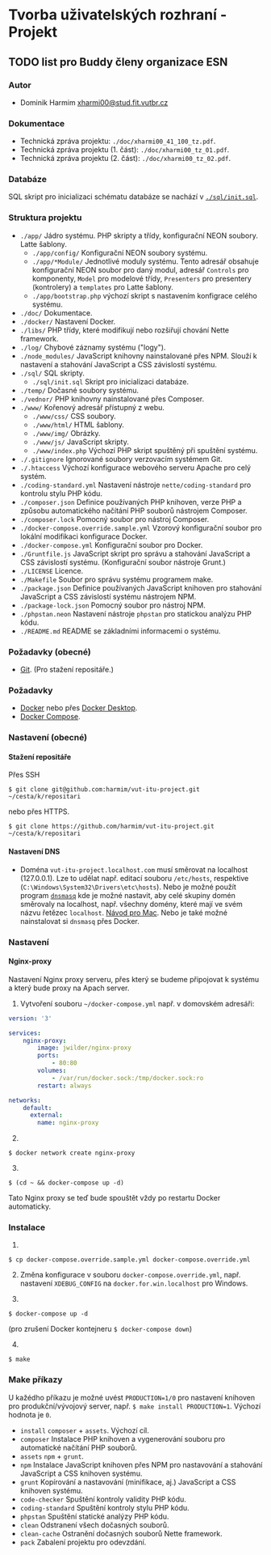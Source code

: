 # Tvorba uživatelských rozhraní - Projekt
## TODO list pro Buddy členy organizace ESN


### Autor
- Dominik Harmim <xharmi00@stud.fit.vutbr.cz>


### Dokumentace
- Technická zpráva projektu: `./doc/xharmi00_41_100_tz.pdf`.
- Technická zpráva projektu (1. část): `./doc/xharmi00_tz_01.pdf`.
- Technická zpráva projektu (2. část): `./doc/xharmi00_tz_02.pdf`.


### Databáze
SQL skript pro inicializaci schématu databáze se nachází v [`./sql/init.sql`](./sql/init.sql).


### Struktura projektu
- `./app/` Jádro systému. PHP skripty a třídy, konfigurační NEON soubory. Latte šablony.
  * `./app/config/` Konfigurační NEON soubory systému.
  * `./app/*Module/` Jednotlivé moduly systému. Tento adresář obsahuje konfigurační NEON soubor pro daný modul,
    adresář `Controls` pro komponenty, `Model` pro modelové třídy, `Presenters` pro presentery (kontrolery) a
    `templates` pro Latte šablony.
  * `./app/bootstrap.php` výchozí skript s nastavením konfigrace celého systému.
- `./doc/` Dokumentace.
- `./docker/` Nastavení Docker.
- `./libs/` PHP třídy, které modifikují nebo rozšiřují chování Nette framework.
- `./log/` Chybové záznamy systému ("logy").
- `./node_modules/` JavaScript knihovny nainstalované přes NPM. Slouží k nastavení a stahování JavaScript a CSS
  závislostí systému.
- `./sql/` SQL skripty.
  * `./sql/init.sql` Skript pro inicializaci databáze.
- `./temp/` Dočasné soubory systému.
- `./vednor/` PHP knihovny nainstalované přes Composer.
- `./www/` Kořenový adresář přístupný z webu.
  * `./www/css/` CSS soubory.
  * `./www/html/` HTML šablony.
  * `./www/img/` Obrázky.
  * `./www/js/` JavaScript skripty.
  * `./www/index.php` Výchozí PHP skript spuštěný při spuštění systému.
- `./.gitignore` Ignorované soubory verzovacím systémem Git.
- `./.htaccess` Výchozí konfigurace webového serveru Apache pro celý systém.
- `./coding-standard.yml` Nastavení nástroje `nette/coding-standard` pro kontrolu stylu PHP kódu.
- `./composer.json` Definice používaných PHP knihoven, verze PHP a způsobu automatického načítání PHP souborů
  nástrojem Composer.
- `./composer.lock` Pomocný soubor pro nástroj Composer.
- `./docker-compose.override.sample.yml` Vzorový konfigurační soubor pro lokální modifikaci konfigurace Docker.
- `./docker-compose.yml` Konfigurační soubor pro Docker.
- `./Gruntfile.js` JavaScript skript pro správu a stahování JavaScript a CSS závislostí systému.
  (Konfigurační soubor nástroje Grunt.)
- `./LICENSE` Licence.
- `./Makefile` Soubor pro správu systému programem make.
- `./package.json` Definice používaných JavaScript knihoven pro stahování JavaScript a CSS závislostí systému
  nástrojem NPM.
- `./package-lock.json` Pomocný soubor pro nástroj NPM.
- `./phpstan.neon` Nastavení nástroje `phpstan` pro statickou analýzu PHP kódu.
- `./README.md` README se základními informacemi o systému.


### Požadavky (obecné)
- [Git](https://git-scm.com/downloads). (Pro stažení repositáře.)


### Požadavky
- [Docker](https://www.docker.com/products/docker-engine#/download) nebo přes
  [Docker Desktop](https://www.docker.com/products/docker-desktop).
- [Docker Compose](https://docs.docker.com/compose/install/#install-compose).


### Nastavení (obecné)

#### Stažení repositáře
Přes SSH
```
$ git clone git@github.com:harmim/vut-itu-project.git ~/cesta/k/repositari
```
nebo přes HTTPS.
```
$ git clone https://github.com/harmim/vut-itu-project.git ~/cesta/k/repositari
```

#### Nastavení DNS
- Doména `vut-itu-project.localhost.com` musí směrovat na localhost (127.0.0.1).
Lze to udělat např. editací souboru `/etc/hosts`, respektive (`C:\Windows\System32\Drivers\etc\hosts`).
Nebo je možné použít program [`dnsmasq`](http://www.thekelleys.org.uk/dnsmasq/doc.html) kde je možné
nastavit, aby celé skupiny domén směrovaly na localhost, např. všechny domény, které mají ve svém
názvu řetězec `localhost`. [Návod pro Mac](https://getgrav.org/blog/macos-mojave-apache-mysql-vhost-apc).
Nebo je také možné nainstalovat si `dnsmasq` přes Docker.


### Nastavení

#### Nginx-proxy
Nastavení Nginx proxy serveru, přes který se budeme připojovat k systému a který bude proxy na Apach server.

1. Vytvoření souboru `~/docker-compose.yml` např. v domovském adresáři:
```yml
version: '3'

services:
    nginx-proxy:
        image: jwilder/nginx-proxy
        ports:
            - 80:80
        volumes:
            - /var/run/docker.sock:/tmp/docker.sock:ro
        restart: always

networks:
    default:
      external:
        name: nginx-proxy
```

2.
```
$ docker network create nginx-proxy
```

3.
```
$ (cd ~ && docker-compose up -d)
```
Tato Nginx proxy se teď bude spouštět vždy po restartu Docker automaticky.


### Instalace
1.
```
$ cp docker-compose.override.sample.yml docker-compose.override.yml
```

2. Změna konfigurace v souboru `docker-compose.override.yml`, např. nastavení `XDEBUG_CONFIG` na
`docker.for.win.localhost` pro Windows.

3.
```
$ docker-compose up -d
```
(pro zrušení Docker kontejneru `$ docker-compose down`)

4.
```
$ make
```


### Make příkazy
U kažédho příkazu je možné uvést `PRODUCTION=1/0` pro nastavení knihoven pro produkční/vývojový server,
např. `$ make install PRODUCTION=1`. Výchozí hodnota je `0`.

- `install` `composer` + `assets`. Výchozí cíl.
- `composer` Instalace PHP knihoven a vygenerování souboru pro automatické načítání PHP souborů.
- `assets` `npm` + `grunt`.
- `npm` Instalace JavaScript knihoven přes NPM pro nastavování a stahování JavaScript a CSS knihoven systému.
- `grunt` Kopírování a nastavování (minifikace, aj.) JavaScript a CSS knihoven systému.
- `code-checker` Spuštění kontroly validity PHP kódu.
- `coding-standard` Spuštění kontroly stylu PHP kódu.
- `phpstan` Spuštění statické analýzy PHP kódu.
- `clean` Odstranení všech dočasných souborů.
- `clean-cache` Ostranění dočasných souborů Nette framework.
- `pack` Zabalení projektu pro odevzdání.
